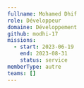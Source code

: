 ```yaml
---
fullname: Mohamed Dhif
role: Développeur
domaine: Développement
github: modhi-17
missions:
  - start: 2023-06-19
    end: 2023-08-31
    status: service
memberType: autre
teams: []
---
```

